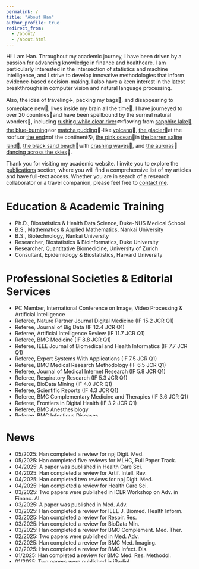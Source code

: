 ```yaml
---
permalink: /
title: "About Han"
author_profile: true
redirect_from: 
  - /about/
  - /about.html
---
```


Hi! I am Han. Throughout my academic journey, I have been driven by a passion for advancing knowledge in finance and healthcare. I am particularly interested in the intersection of statistics and machine intelligence, and I strive to develop innovative methodologies that inform evidence-based decision-making. I also have a keen interest in the latest breakthroughs in computer vision and natural language processing.

Also, the idea of traveling✈️, packing my bags🧳, and disappearing to someplace new📸, lives inside my brain all the time🧠. I have journeyed to over 20 countries🧭and have been spellbound by the surreal natural wonders🌄, including [rushing while clear river](/files/travel/river.jpg)🐟flowing from [sapphire lake](/files/travel/lake.jpg)🦢, [the blue-burning](/files/travel/blue_fire.jpg)🔥or [matcha pudding](/files/travel/matcha.jpg)🍵-like [volcano](/files/travel/volcano.jpg)🌋, [the glacier](/files/travel/glacier.jpg)🧊at the roof🔝or [the end](/files/travel/earth_end.jpg)🔚of the continent🌎, [the pink ocean](/files/travel/pink_lake.jpg)🦩in [the barren saline land](/files/travel/barren.jpg)🌵, [the black sand beach](/files/travel/black_beach.jpg)🐚with [crashing waves](/files/travel/waves.jpg)🌊, and [the auroras](/files/travel/aurora.jpg)🌌[dancing across the skies](/files/travel/aurora_dancing.jpg)🌠. 

Thank you for visiting my academic website. I invite you to explore the [publications](https://han-yuan-med.github.io/publications/) section, where you will find a comprehensive list of my articles and have full-text access. Whether you are in search of a research collaborator or a travel companion, please feel free to <a href="mailto:yuan.han@u.duke.nus.edu">contact me</a>.

# Education & Academic Training
* Ph.D., Biostatistics & Health Data Science, Duke-NUS Medical School
* B.S., Mathematics & Applied Mathematics, Nankai University
* B.S., Biotechnology, Nankai University
* Researcher, Biostatistics & Bioinformatics, Duke University
* Researcher, Quantitative Biomedicine, University of Zurich
* Consultant, Epidemiology & Biostatistics, Harvard University

# Professional Societies & Editorial Services
<ul style="width: auto; height: 300px; overflow: auto">
  <li>PC Member, International Conference on Image, Video Processing & Artificial Intelligence</li>
  <li>Referee, Nature Partner Journal Digital Medicine (IF 15.2 JCR Q1)</li>  
  <li>Referee, Journal of Big Data (IF 12.4  JCR Q1)</li>
  <li>Referee, Artificial Intelligence Review (IF 11.7  JCR Q1)</li>
  <li>Referee, BMC Medicine (IF 8.8  JCR Q1)</li>
  <li>Referee, IEEE Journal of Biomedical and Health Informatics (IF 7.7 JCR Q1)</li>
  <li>Referee, Expert Systems With Applications (IF 7.5 JCR Q1)</li>
  <li>Referee, BMC Medical Research Methodology (IF 6.5 JCR Q1)</li>
  <li>Referee, Journal of Medical Internet Research (IF 5.8 JCR Q1)</li>
  <li>Referee, Respiratory Research (IF 5.3 JCR Q1)</li>
  <li>Referee, BioData Mining (IF 4.0 JCR Q1)</li>
  <li>Referee, Scientific Reports (IF 4.3 JCR Q1)</li>
  <li>Referee, BMC Complementary Medicine and Therapies (IF 3.6 JCR Q1)</li>
  <li>Referee, Frontiers in Digital Health (IF 3.2 JCR Q1)</li>
  <li>Referee, BMC Anesthesiology</li>
  <li>Referee, BMC Infectious Diseases</li>
  <li>Referee, BMC Medical Imaging</li>
  <li>Referee, BMC Medical Informatics and Decision Making</li>
  <li>Referee, BMC Cardiovascular Disorders</li>
  <li>Referee, Data Science Journal</li>
  <li>Referee, Health Care Science</li>
  <li>Referee, Machine Learning for Health Symposium</li>
</ul>

# News
<ul style="width: auto; height: 300px; overflow: auto">
  <li>05/2025: Han completed a review for npj Digit. Med.</li>
  <li>05/2025: Han completed five reviews for MLHC, Full Paper Track.</li>
  <li>04/2025: A paper was published in Health Care Sci.</li>
  <li>04/2025: Han completed a review for Artif. Intell. Rev.</li>
  <li>04/2025: Han completed two reviews for npj Digit. Med.</li>
  <li>04/2025: Han completed a review for Health Care Sci.</li>
  <li>03/2025: Two papers were published in ICLR Workshop on Adv. in Financ. AI.</li>
  <li>03/2025: A paper was published in Med. Adv.</li>
  <li>03/2025: Han completed a review for IEEE J. Biomed. Health Inform.</li>
  <li>03/2025: Han completed a review for Respir. Res.</li>
  <li>03/2025: Han completed a review for BioData Min.</li>
  <li>03/2025: Han completed a review for BMC Complement. Med. Ther.</li>
  <li>02/2025: Two papers were published in Med. Adv.</li>
  <li>02/2025: Han completed a review for BMC Med. Imaging.</li>
  <li>02/2025: Han completed a review for BMC Infect. Dis.</li>
  <li>01/2025: Han completed a review for BMC Med. Res. Methodol.</li>
  <li>01/2025: Two papers were published in iRadiol.</li>
  <li>01/2025: Han completed a review for Sci. Rep.</li>
  <li>01/2025: Han completed a review for J. Big Data.</li>
  <li>01/2025: Han completed a review for BMC Anesthesiol.
  <li>12/2024: A paper was published in Health Care Sci.</li>
  <li>12/2024: A paper was published in BMC Med. Res. Methodol.</li>
  <li>12/2024: A paper was published in Med. Adv.</li>
  <li>12/2025: Han completed a review for BMC Med. Inform. Decis. Mak.</li>
  <li>12/2025: Han completed a review for BMC Med. Imaging.</li>
  <li>12/2025: Han completed a review for BMC Med. Inform. Decis. Mak.</li>
  <li>11/2025: Han completed a review for Front. Digit. Health.</li>
  <li>11/2024: Han completed a review for BMC Cardiovasc. Disord.</li>
  <li>11/2024: Han completed a review for Sci. Rep.</li>
  <li>11/2024: Han completed a review for J. Med. Internet Res.</li>
  <li>10/2024: A paper was published in Asia-Pac. J. Ophthalmol.</li>
  <li>09/2024: Han completed his oral defense of Ph.D. thesis.</li>
  <li>09/2024: A paper was published in Health Care Sci.</li>
  <li>08/2024: A paper was published in J. Biomed. Inform.</li>
  <li>07/2024: A project was spotlighted by Duke-NUS news.</li>
  <li>07/2024: Two papers were published in Med. Adv.</li>
  <li>05/2024: Han completed three reviews for IVPAI, Full Paper Track.</li>
  <li>12/2023: A paper was published in IEEE Trans. Neural Netw. Learn. Syst.</li>
  <li>11/2023: Han made a poster presentation at AI Health Summit, Abstract Track.</li>
  <li>10/2023: Han completed a review for Expert Syst. Appl.</li>
  <li>10/2023: Han completed three reviews for ML4H, Full Paper Track.</li>
  <li>10/2023: A paper was published in J. Biomed. Inform.</li>
  <li>08/2023: A paper was published in Artif. Intell. Med.</li>
  <li>08/2023: Han completed a review for Expert Syst. Appl.</li>
  <li>07/2023: Han completed a review for Data Sci. J.</li>
  <li>07/2023: Han made a poster presentation at MIDL, Short Paper Track.</li>
  <li>07/2023: Han started his research scholar journey at Duke University.</li>
  <li>06/2023: A paper was published in STAR Protoc.</li>
  <li>05/2023: Han made two oral presentations at ICLR, Tiny Paper Track.</li>
  <li>03/2023: Han obtained the student accommodation awards of ICLR.</li>
  <li>12/2022: Han obtained the pre-doctoral research exchange awards.</li>
  <li>05/2022: A paper was published in J. Biomed. Inform.</li>
  <li>02/2022: A paper was published in J. Biomed. Inform.</li>
  <li>02/2022: Han obtained the runner-up of the annual student research symposium.</li>
  <li>01/2022: A paper was published in J. Biomed. Inform.</li>
  <li>01/2022: Han started his research scholar journey at University of Zurich.</li>
  <li>06/2021: A R package was officially released in CRAN.</li>
  <li>06/2021: A paper was published in J. Exp. Clin. Cancer Res.</li>
  <li>02/2021: Han made an oral presentation at ICMHI, Full Paper Track.</li>
  <li>10/2020: A paper was published in Front. Oncol.</li>
  <li>09/2020: A paper was published in Int. J. Biostat.</li>
  <li>08/2020: Han started his Ph.D. study at Duke-NUS Medical School.</li>
  <li>07/2019: Han started his consultant journey at Harvard University.</li>
  <li>06/2019: Han obtained his double B.S. degrees with distinction.</li>
  <li>12/2018: Han obtained the 3rd prize of excellent undergraduate scholarship.</li>
  <li>12/2017: Han obtained the 1st prize of excellent undergraduate scholarship.</li>
  <li>08/2017: Han started his macro research analyst journey at Founder Securities.</li>
  <li>12/2016: Han obtained the 1st prize of excellent undergraduate scholarship.</li>
  <li>08/2016: Han started his banking advisor journey at Bank of China.</li>
  <li>09/2015: Han started his undergraduate study at Nankai University.</li>
</ul>
